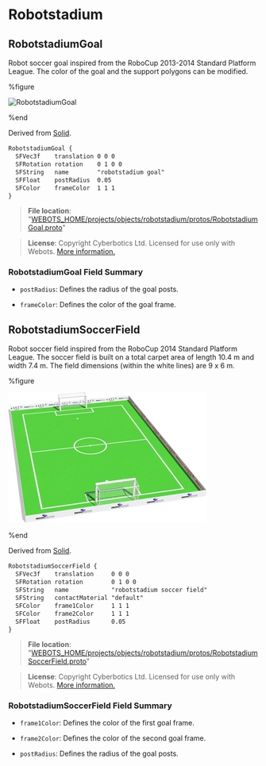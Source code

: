 # Robotstadium

## RobotstadiumGoal

Robot soccer goal inspired from the RoboCup 2013-2014 Standard Platform League.
The color of the goal and the support polygons can be modified.

%figure

![RobotstadiumGoal](images/objects/robotstadium/RobotstadiumGoal/model.thumbnail.png)

%end

Derived from [Solid](../reference/solid.md).

```
RobotstadiumGoal {
  SFVec3f    translation 0 0 0
  SFRotation rotation    0 1 0 0
  SFString   name        "robotstadium goal"
  SFFloat    postRadius  0.05
  SFColor    frameColor  1 1 1
}
```

> **File location**: "[WEBOTS\_HOME/projects/objects/robotstadium/protos/RobotstadiumGoal.proto](https://github.com/cyberbotics/webots/tree/released/projects/objects/robotstadium/protos/RobotstadiumGoal.proto)"

> **License**: Copyright Cyberbotics Ltd. Licensed for use only with Webots.
[More information.](https://cyberbotics.com/webots_assets_license)

### RobotstadiumGoal Field Summary

- `postRadius`: Defines the radius of the goal posts.

- `frameColor`: Defines the color of the goal frame.

## RobotstadiumSoccerField

Robot soccer field inspired from the RoboCup 2014 Standard Platform League.
The soccer field is built on a total carpet area of length 10.4 m and width 7.4 m.
The field dimensions (within the white lines) are 9 x 6 m.

%figure

![RobotstadiumSoccerField](images/objects/robotstadium/RobotstadiumSoccerField/model.thumbnail.png)

%end

Derived from [Solid](../reference/solid.md).

```
RobotstadiumSoccerField {
  SFVec3f    translation     0 0 0
  SFRotation rotation        0 1 0 0
  SFString   name            "robotstadium soccer field"
  SFString   contactMaterial "default"
  SFColor    frame1Color     1 1 1
  SFColor    frame2Color     1 1 1
  SFFloat    postRadius      0.05
}
```

> **File location**: "[WEBOTS\_HOME/projects/objects/robotstadium/protos/RobotstadiumSoccerField.proto](https://github.com/cyberbotics/webots/tree/released/projects/objects/robotstadium/protos/RobotstadiumSoccerField.proto)"

> **License**: Copyright Cyberbotics Ltd. Licensed for use only with Webots.
[More information.](https://cyberbotics.com/webots_assets_license)

### RobotstadiumSoccerField Field Summary

- `frame1Color`: Defines the color of the first goal frame.

- `frame2Color`: Defines the color of the second goal frame.

- `postRadius`: Defines the radius of the goal posts.


